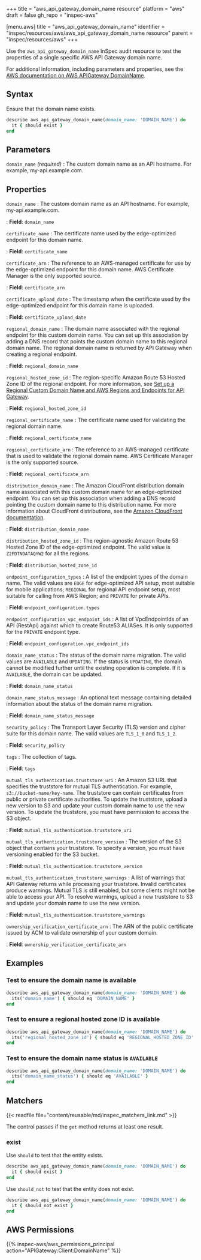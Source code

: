 +++
title = "aws_api_gateway_domain_name resource"
platform = "aws"
draft = false
gh_repo = "inspec-aws"

[menu.aws]
title = "aws_api_gateway_domain_name"
identifier = "inspec/resources/aws/aws_api_gateway_domain_name resource"
parent = "inspec/resources/aws"
+++

Use the `aws_api_gateway_domain_name` InSpec audit resource to test the properties of a single specific AWS API Gateway domain name.

For additional information, including parameters and properties, see the [AWS documentation on AWS APIGateway DomainName](https://docs.aws.amazon.com/AWSCloudFormation/latest/UserGuide/aws-resource-apigateway-domainname.html).

## Syntax

Ensure that the domain name exists.

```ruby
describe aws_api_gateway_domain_name(domain_name: 'DOMAIN_NAME') do
  it { should exist }
end
```

## Parameters

`domain_name` _(required)_
: The custom domain name as an API hostname. For example, my-api.example.com.

## Properties

`domain_name`
: The custom domain name as an API hostname. For example, my-api.example.com.

: **Field**: `domain_name`

`certificate_name`
: The certificate name used by the edge-optimized endpoint for this domain name.

: **Field**: `certificate_name`

`certificate_arn`
: The reference to an AWS-managed certificate for use by the edge-optimized endpoint for this domain name. AWS Certificate Manager is the only supported source.

: **Field**: `certificate_arn`

`certificate_upload_date`
: The timestamp when the certificate used by the edge-optimized endpoint for this domain name is uploaded.

: **Field**: `certificate_upload_date`

`regional_domain_name`
: The domain name associated with the regional endpoint for this custom domain name. You can set up this association by adding a DNS record that points the custom domain name to this regional domain name. The regional domain name is returned by API Gateway when creating a regional endpoint.

: **Field**: `regional_domain_name`

`regional_hosted_zone_id`
: The region-specific Amazon Route 53 Hosted Zone ID of the regional endpoint. For more information, see [Set up a Regional Custom Domain Name and AWS Regions and Endpoints for API Gateway](https://docs.aws.amazon.com/apigateway/latest/developerguide/apigateway-regional-api-custom-domain-create.html).

: **Field**: `regional_hosted_zone_id`

`regional_certificate_name`
: The certificate name used for validating the regional domain name.

: **Field**: `regional_certificate_name`

`regional_certificate_arn`
: The reference to an AWS-managed certificate that is used to validate the regional domain name. AWS Certificate Manager is the only supported source.

: **Field**: `regional_certificate_arn`

`distribution_domain_name`
: The Amazon CloudFront distribution domain name associated with this custom domain name for an edge-optimized endpoint. You can set up this association when adding a DNS record pointing the custom domain name to this distribution name. For more information about CloudFront distributions, see the [Amazon CloudFront documentation](https://docs.aws.amazon.com/cloudfront/index.html).

: **Field**: `distribution_domain_name`

`distribution_hosted_zone_id`
: The region-agnostic Amazon Route 53 Hosted Zone ID of the edge-optimized endpoint. The valid value is `Z2FDTNDATAQYW2` for all the regions.

: **Field**: `distribution_hosted_zone_id`

`endpoint_configuration_types`
: A list of the endpoint types of the domain name. The valid values are `EDGE` for edge-optimized API setup, most suitable for mobile applications; `REGIONAL` for regional API endpoint setup, most suitable for calling from AWS Region; and `PRIVATE` for private APIs.

: **Field**: `endpoint_configuration.types`

`endpoint_configuration_vpc_endpoint_ids`
: A list of VpcEndpointIds of an API (RestApi) against which to create Route53 ALIASes. It is only supported for the `PRIVATE` endpoint type.

: **Field**: `endpoint_configuration.vpc_endpoint_ids`

`domain_name_status`
: The status of the domain name migration. The valid values are `AVAILABLE` and `UPDATING`. If the status is `UPDATING`, the domain cannot be modified further until the existing operation is complete. If it is `AVAILABLE`, the domain can be updated.

: **Field**: `domain_name_status`

`domain_name_status_message`
: An optional text message containing detailed information about the status of the domain name migration.

: **Field**: `domain_name_status_message`

`security_policy`
: The Transport Layer Security (TLS) version and cipher suite for this domain name. The valid values are `TLS_1_0` and `TLS_1_2`.

: **Field**: `security_policy`

`tags`
: The collection of tags.

: **Field**: `tags`

`mutual_tls_authentication.truststore_uri`
: An Amazon S3 URL that specifies the truststore for mutual TLS authentication. For example, `s3://bucket-name/key-name`. The truststore can contain certificates from public or private certificate authorities. To update the truststore, upload a new version to S3 and update your custom domain name to use the new version. To update the truststore, you must have permission to access the S3 object.

: **Field**: `mutual_tls_authentication.truststore_uri`

`mutual_tls_authentication.truststore_version`
: The version of the S3 object that contains your truststore. To specify a version, you must have versioning enabled for the S3 bucket.

: **Field**: `mutual_tls_authentication.truststore_version`

`mutual_tls_authentication_truststore_warnings`
: A list of warnings that API Gateway returns while processing your truststore. Invalid certificates produce warnings. Mutual TLS is still enabled, but some clients might not be able to access your API. To resolve warnings, upload a new truststore to S3 and update your domain name to use the new version.

: **Field**: `mutual_tls_authentication.truststore_warnings`

`ownership_verification_certificate_arn`
: The ARN of the public certificate issued by ACM to validate ownership of your custom domain.

: **Field**: `ownership_verification_certificate_arn`

## Examples

### Test to ensure the domain name is available

```ruby
describe aws_api_gateway_domain_name(domain_name: 'DOMAIN_NAME') do
  its('domain_name') { should eq 'DOMAIN_NAME' }
end
```

### Test to ensure a regional hosted zone ID is available

```ruby
describe aws_api_gateway_domain_name(domain_name: 'DOMAIN_NAME') do
  its('regional_hosted_zone_id') { should eq 'REGIONAL_HOSTED_ZONE_ID' }
end
```

### Test to ensure the domain name status is `AVAILABLE`

```ruby
describe aws_api_gateway_domain_name(domain_name: 'DOMAIN_NAME') do
  its('domain_name_status') { should eq 'AVAILABLE' }
end
```

## Matchers

{{< readfile file="content/reusable/md/inspec_matchers_link.md" >}}

The control passes if the `get` method returns at least one result.

### exist

Use `should` to test that the entity exists.

```ruby
describe aws_api_gateway_domain_name(domain_name: 'DOMAIN_NAME') do
  it { should exist }
end
```

Use `should_not` to test that the entity does not exist.

```ruby
describe aws_api_gateway_domain_name(domain_name: 'DOMAIN_NAME') do
  it { should_not exist }
end
```

## AWS Permissions

{{% inspec-aws/aws_permissions_principal action="APIGateway:Client:DomainName" %}}

